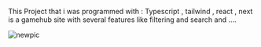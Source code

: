 This Project that i was programmed with : Typescript , tailwind , react , next is a gamehub site with several features like filtering and search and ....


![newpic](https://github.com/user-attachments/assets/9e7a6e6a-3c96-498e-8787-ae064a270464)
